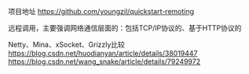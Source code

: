 项目地址
https://github.com/youngzil/quickstart-remoting




远程调用，主要强调网络通信层面的：包括TCP/IP协议的、基于HTTP协议的

Netty、Mina、xSocket、Grizzly比较
https://blog.csdn.net/huodianyan/article/details/38019447
https://blog.csdn.net/wang_snake/article/details/79249972


